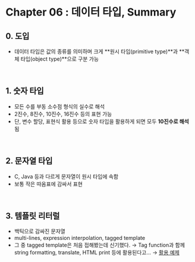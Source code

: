 # Chapter 06 : 데이터 타입, Summary

## 0. 도입
- 데이터 타입은 값의 종류를 의미하며 크게 **원시 타입(primitive type)**과 **객체 타입(object type)**으로 구분 가능

<br>

## 1. 숫자 타입
- 모든 수를 부동 소수점 형식의 실수로 해석
- 2진수, 8진수, 10진수, 16진수 등의 표현 가능
- 단, 변수 할당, 표현식 활용 등으로 숫자 타입을 활용하게 되면 모두 **10진수로 해석**됨

<br>

## 2. 문자열 타입
- C, Java 등과 다르게 문자열이 원시 타입에 속함
- 보통 작은 따옴표에 감싸서 표현

<br>

## 3. 템플릿 리터럴
- 백틱으로 감싸진 문자열
- multi-lines, expression interpolation, tagged template
- 그 중 tagged template은 처음 접해봤는데 신기했다. 
    → Tag function과 함께 string formatting, translate, HTML print 등에 활용된다고...
    → <a href="./templateLiteral.js">활용 예제</a>